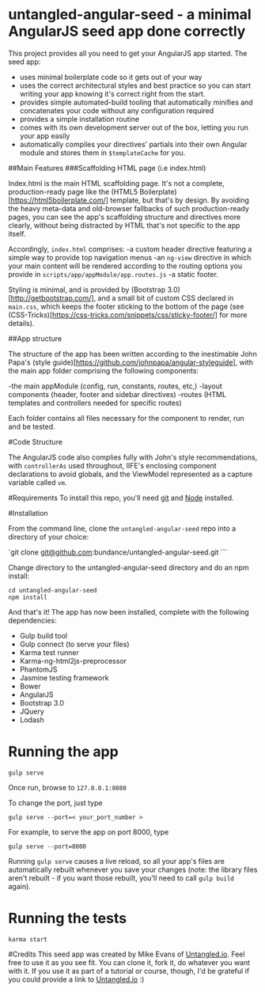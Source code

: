 # untangled-angular-seed - a minimal AngularJS seed app done correctly
This project provides all you need to get your AngularJS app started. The seed app:
- uses minimal boilerplate code so it gets out of your way
- uses the correct architectural styles and best practice so you can start writing your app knowing it's correct right from the start.
- provides simple automated-build tooling that automatically minifies and concatenates your code without any configuration required
- provides a simple installation routine
- comes with its own development server out of the box, letting you run your app easily
- automatically compiles your directives' partials into their own Angular module and stores them in `$templateCache` for you.

##Main Features
###Scaffolding HTML page (i.e index.html)

Index.html is the main HTML scaffolding page. It's not a complete, production-ready page like the (HTML5 Boilerplate)[https://html5boilerplate.com/]
template, but that's by design. By avoiding the heavy meta-data and old-browser fallbacks of such production-ready
pages, you can see the app's scaffolding structure and directives more clearly, without being distracted by HTML that's
not specific to the app itself.

Accordingly, `index.html` comprises:
-a custom header directive featuring a simple way to provide top navigation menus 
-an `ng-view` directive in which your main content will be rendered according to the routing options
you provide in `scripts/app/appModule/app.routes.js`
-a static footer.

Styling is minimal, and is provided by (Bootstrap 3.0)[http://getbootstrap.com/], and a small bit of custom CSS declared in
`main.css`, which keeps the footer sticking to the bottom of the page (see
(CSS-Tricks)[https://css-tricks.com/snippets/css/sticky-footer/] for more details).
    
##App structure

The structure of the app has been written according to the inestimable John Papa's
(style guide)[https://github.com/johnpapa/angular-styleguide], with the main app folder comprising
the following components:

-the main appModule (config, run, constants, routes, etc,)
-layout components (header, footer and sidebar directives)
-routes (HTML templates and controllers needed for specific routes)

Each folder contains all files necessary for the component to render, run and be tested.

#Code Structure

The AngularJS code also complies fully with John's style recommendations, with `controllerAs` used
throughout, IIFE's enclosing component declarations to avoid globals, and the ViewModel represented as a
capture variable called `vm`.

#Requirements
To install this repo, you'll need [git](https://git-scm.com/) and [Node](https://nodejs.org/) installed.
    
#Installation

From the command line, clone the `untangled-angular-seed` repo into a directory of your choice: 

`git clone git@github.com:bundance/untangled-angular-seed.git ```

Change directory to the untangled-angular-seed directory and do an npm install:

```
cd untangled-angular-seed
npm install
```

And that's it! The app has now been installed, complete with the following dependencies:
 
- Gulp build tool
- Gulp connect (to serve your files)
- Karma test runner
- Karma-ng-html2js-preprocessor
- PhantomJS
- Jasmine testing framework
- Bower
- AngularJS
- Bootstrap 3.0
- JQuery
- Lodash

# Running the app
`gulp serve`
    
Once run, browse to `127.0.0.1:8080`

To change the port, just type

`gulp serve --port=< your_port_number >`

For example, to serve the app on port 8000, type

`gulp serve --port=8000`

Running `gulp serve` causes a live reload, so all your app's files are automatically rebuilt whenever you save your
changes (note: the library files aren't rebuilt - if you want those rebuilt, you'll need to call `gulp build` again).

# Running the tests
`karma start`

#Credits
This seed app was created by Mike Evans of [Untangled.io](http://untangled.io). Feel free to use it
as you see fit. You can clone it, fork it, do whatever you want with it. If you use it as part of a tutorial
or course, though, I'd be grateful if you could provide a link to [Untangled.io](http://untangled.io) :)

